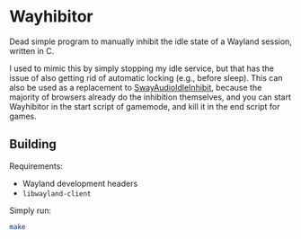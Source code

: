 # Wayhibitor

Dead simple program to manually inhibit the idle state of a Wayland session, written in C.

I used to mimic this by simply stopping my idle service, but that has the issue of also getting rid of automatic locking (e.g., before sleep). This can also be used as a replacement to [SwayAudioIdleInhibit](https://github.com/ErikReider/SwayAudioIdleInhibit), because the majority of browsers already do the inhibition themselves, and you can start Wayhibitor in the start script of gamemode, and kill it in the end script for games.

## Building

Requirements:
- Wayland development headers
- `libwayland-client`

Simply run:

```sh
make
```